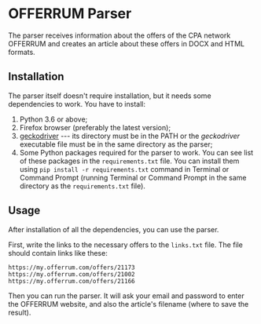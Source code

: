 # OFFERRUM Parser
The parser receives information about the offers of the CPA network OFFERRUM and creates an article about these offers in DOCX and HTML formats.

Installation
---
The parser itself doesn't require installation, but it needs some dependencies to work. You have to install:

1. Python 3.6 or above;
2. Firefox browser (preferably the latest version);
3. [geckodriver](https://github.com/mozilla/geckodriver/releases) --- its directory must be in the PATH or the *geckodriver* executable file must be in the same directory as the parser;
4. Some Python packages required for the parser to work. You can see list of these packages in the `requirements.txt` file. You can install them using `pip install -r requirements.txt` command in Terminal or Command Prompt (running Terminal or Command Prompt in the same directory as the `requirements.txt` file).

Usage
---
After installation of all the dependencies, you can use the parser.

First, write the links to the necessary offers to the `links.txt` file. The file should contain links like these:
```
https://my.offerrum.com/offers/21173
https://my.offerrum.com/offers/21002
https://my.offerrum.com/offers/21166
```

Then you can run the parser. It will ask your email and password to enter the OFFERRUM website, and also the article's filename (where to save the result).
